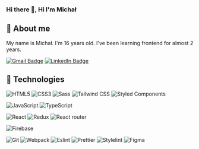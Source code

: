 ### Hi there 👋, Hi I'm Michał
## 🙍 About me

My name is Michał. I'm 16 years old. I've been learning frontend for almost 2 years.

[![Gmail Badge](https://img.shields.io/badge/-Gmail-c14438?style=flat-square&logo=Gmail&logoColor=white&link=mailto:skolakmichal1@gmail.com)](mailto:skolakmichal1@gmail.com)
[![LinkedIn Badge](https://img.shields.io/badge/LinkedIn-0077B5?style=flat-square&logo=linkedin&logoColor=white)](https://www.linkedin.com/in/micha%C5%82-skolak-06905524b/)

## 🔧 Technologies

![HTML5](https://img.shields.io/badge/HTML5-E34F26?style=flat-square&logo=html5&logoColor=white)
![CSS3](https://img.shields.io/badge/CSS3-1572B6?style=flat-square&logo=css3&logoColor=white)
![Sass](https://img.shields.io/badge/Sass-CC6699?style=flat-square&logo=sass&logoColor=white)
![Tailwind CSS](https://img.shields.io/badge/Tailwind_CSS-38B2AC?style=flat-square&logo=tailwind-css&logoColor=white)
![Styled Components](https://img.shields.io/badge/styled--components-DB7093?style=flat-square&logo=styled-components&logoColor=white)

![JavaScript](https://img.shields.io/badge/JavaScript-323330?style=flat-square&logo=javascript&logoColor=F7DF1E)
![TypeScript](https://img.shields.io/badge/TypeScript-007ACC?style=flat-square&logo=typescript&logoColor=white)

![React](https://img.shields.io/badge/React-20232A?style=flat-square&logo=react&logoColor=61DAFB)
![Redux](https://img.shields.io/badge/Redux-593D88?style=flat-square&logo=redux&logoColor=white)
![React router](https://img.shields.io/badge/React_Router-CA4245?flat-square&logo=react-router&logoColor=white)

![Firebase](https://img.shields.io/badge/-Firebase-orange?style=flat-square&logo=Firebase&logoColor=white)

![Git](https://img.shields.io/badge/GIT-E44C30?style=flat-square&logo=git&logoColor=white)
![Webpack](https://img.shields.io/badge/-Webpack-blue?style=flat-square&logo=Webpack&logoColor=white)
![Eslint](https://img.shields.io/badge/eslint-3A33D1?style=flat-square&logo=eslint&logoColor=white)
![Prettier](https://img.shields.io/badge/prettier-1A2C34?style=flat-square&logo=prettier&logoColor=F7BA3E)
![Stylelint](https://img.shields.io/badge/stylelint-000?style=flat-square&logo=stylelint&logoColor=white)
![Figma](https://img.shields.io/badge/Figma-F24E1E?style=flat-square&logo=figma&logoColor=white)

